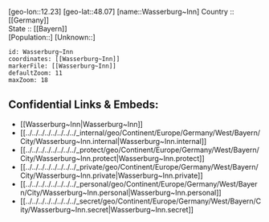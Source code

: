 ﻿---
location: [48.07,12.23] 
mapzoom: [7,12] 
mapmarker: city 
type: City
tags:
- geo/City


SpocWebEntityId: 35467
isDeleted: false
confidential: public

---
[geo-lon::12.23] 
[geo-lat::48.07] 
[name::Wasserburg~Inn] 
Country :: [[Germany]]  
State :: [[Bayern]]  
[Population::] 
[Unknown::] 


```leaflet
id: Wasserburg~Inn
coordinates: [[Wasserburg~Inn]] 
markerFile: [[Wasserburg~Inn]] 
defaultZoom: 11 
maxZoom: 18
```


## Confidential Links & Embeds: 
- [[Wasserburg~Inn|Wasserburg~Inn]]  
- [[../../../../../../../../_internal/geo/Continent/Europe/Germany/West/Bayern/City/Wasserburg~Inn.internal|Wasserburg~Inn.internal]] 
- [[../../../../../../../../_protect/geo/Continent/Europe/Germany/West/Bayern/City/Wasserburg~Inn.protect|Wasserburg~Inn.protect]] 
- [[../../../../../../../../_private/geo/Continent/Europe/Germany/West/Bayern/City/Wasserburg~Inn.private|Wasserburg~Inn.private]] 
- [[../../../../../../../../_personal/geo/Continent/Europe/Germany/West/Bayern/City/Wasserburg~Inn.personal|Wasserburg~Inn.personal]] 
- [[../../../../../../../../_secret/geo/Continent/Europe/Germany/West/Bayern/City/Wasserburg~Inn.secret|Wasserburg~Inn.secret]] 
